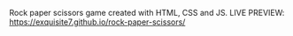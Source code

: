 Rock paper scissors game created with HTML, CSS and JS.
LIVE PREVIEW: https://exquisite7.github.io/rock-paper-scissors/
